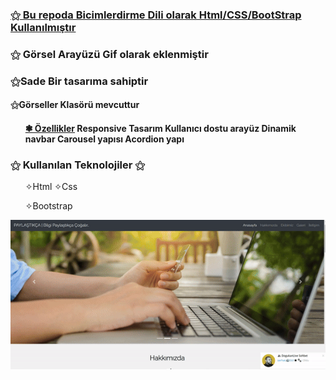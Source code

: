  
<u> <h3>⚝ Bu repoda Bicimlerdirme Dili olarak Html/CSS/BootStrap Kullanılmıştır</h3></u>
<h3>⚝ Görsel Arayüzü Gif olarak eklenmiştir<h3>
<p> ⚝Sade Bir tasarıma sahiptir</p>
<h4> ⚝Görseller Klasörü mevcuttur<h4>
<ul>
<u> ❃ Özellikler</u>
Responsive Tasarım
Kullanıcı dostu arayüz
Dinamik navbar
Carousel yapısı
Acordion yapı
</ul>
<h3>⚝ Kullanılan Teknolojiler ⚝ </h3>
 <ul>
 ✧Html 
 ✧Css

 ✧Bootstrap
</ul>

 
![alt text](<gif görsel-1.gif>)
